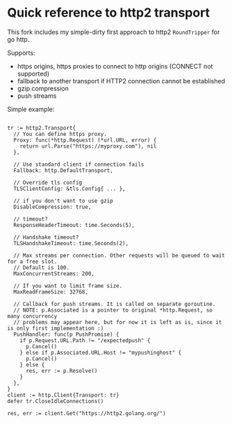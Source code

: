 # Quick reference to http2 transport

This fork includes my simple-dirty first approach to http2 `RoundTripper` for go http.

Supports:
  * https origins, https proxies to connect to http origins (CONNECT not supported)
  * fallback to another transport if HTTP2 connection cannot be established
  * gzip compression
  * push streams

Simple example:
```golang

tr := http2.Transport{
  // You can define https proxy.
  Proxy: func(*http.Request) (*url.URL, error) {
    return url.Parse("https://myproxy.com"), nil
  },

  // Use standard client if connection fails
  Fallback: http.DefaultTransport,

  // Override tls config
  TLSClientConfig: &tls.Config{ ... },

  // if you don't want to use gzip
  DisableCompression: true,

  // timeout?
  ResponseHeaderTimeout: time.Seconds(5),

  // Handshake timeout?
  TLSHandshakeTimeout: time.Seconds(2),

  // Max streams per connection. Other requests will be queued to wait for a free slot.
  // Default is 100.
  MaxConcurrentStreams: 200,

  // If you want to limit frame size.
  MaxReadFrameSize: 32768,

  // Callback for push streams. It is called on separate goroutine.
  // NOTE: p.Associated is a pointer to original *http.Request, so many concurrency
  // problems may appear here, but for now it is left as is, since it is only first implementation :)
  PushHandler: func(p PushPromise) {
    if p.Request.URL.Path != "/expectedpush" {
      p.Cancel()
    } else if p.Associated.URL.Host != "mypushinghost" {
      p.Cancel()
    } else {
      res, err := p.Resolve()
    }
  },
}
client := http.Client{Transport: tr}
defer tr.CloseIdleConnections()

res, err := client.Get("https://http2.golang.org/")
```
